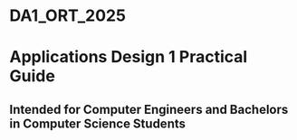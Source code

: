 # DA1_ORT_2025
# Applications Design 1 Practical Guide 
## Intended for Computer Engineers and Bachelors in Computer Science Students

